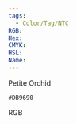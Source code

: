 ```yaml
---
tags:
  - Color/Tag/NTC
RGB:
Hex:
CMYK:
HSL:
Name:
---
```

Petite Orchid
```palette
#DB9690
```
RGB
